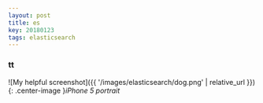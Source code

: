 ```yaml
---
layout: post
title: es
key: 20180123
tags: elasticsearch
---
```


### tt

![My helpful screenshot]({{ '/images/elasticsearch/dog.png' | relative_url }}){: .center-image }*iPhone 5 portrait*
